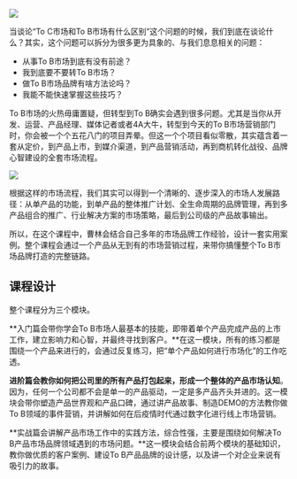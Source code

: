 ![](https://static001.geekbang.org/resource/image/09/33/095e921bb4b04a33eb21b54c22f8d033.png)

当谈论“To C市场和To B市场有什么区别”这个问题的时候，我们到底在谈论什么？其实，这个问题可以拆分为很多更为具象的、与我们息息相关的问题：

- 从事To B市场到底有没有前途？
- 我到底要不要转To B市场？
- 做To B市场品牌有啥方法论吗？
- 我能不能快速掌握这些技巧？

To B市场的火热毋庸置疑，但转型到To B确实会遇到很多问题。尤其是当你从开发、运营、产品经理、媒体记者或者4A大牛，转型到今天的To B市场营销部门时，你会被一个个五花八门的项目弄晕。但这一个个项目看似零散，其实蕴含着一套从定价，到产品上市，到媒介渠道，到产品营销活动，再到商机转化战役、品牌心智建设的全套市场流程。

![](https://static001.geekbang.org/resource/image/91/69/916f85cded3f8b19501c346757a6f569.png)

根据这样的市场流程，我们其实可以得到一个清晰的、逐步深入的市场人发展路径：从单产品的功能，到单产品的整体推广计划、全生命周期的品牌管理，再到多产品组合的推广、行业解决方案的市场策略，最后到公司级的产品故事输出。

所以，在这个课程中，曹林会结合自己多年的市场品牌工作经验，设计一套实用案例。整个课程会通过一个产品从无到有的市场营销过程，来带你搞懂整个To B市场品牌打造的完整链路。

## 课程设计

整个课程分为三个模块。

**入门篇会带你学会To B市场人最基本的技能，即带着单个产品完成产品的上市工作，建立影响力和心智，并最终寻找到客户。**在这一模块，所有的练习都是围绕一个产品来进行的，会通过反复练习，把“单个产品如何进行市场化”的工作吃透。

**进阶篇会教你如何把公司里的所有产品打包起来，形成一个整体的产品市场认知**。因为，任何一个公司都不会是单一的产品驱动，一定是多产品齐头并进的。这一模块会带你塑造产品世界观和产品口碑，通过讲产品故事、制造DEMO的方法教你做To B领域的事件营销，并讲解如何在后疫情时代通过数字化进行线上市场营销。

**实战篇会讲解产品市场工作中的实践方法，综合性强，主要是围绕如何解决To B产品市场品牌领域遇到的市场问题。**这一模块会结合前两个模块的基础知识，教你做优质的客户案例、建设To B产品品牌的设计感，以及讲一个对企业来说有吸引力的故事。